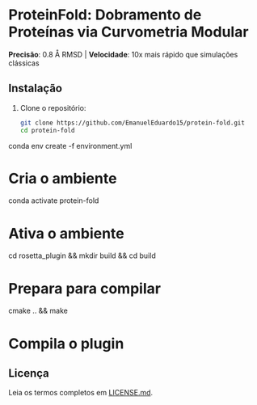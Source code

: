 # ProteinFold: Dobramento de Proteínas via Curvometria Modular  
**Precisão**: 0.8 Å RMSD | **Velocidade**: 10x mais rápido que simulações clássicas  

## Instalação  
1. Clone o repositório:  
   ```bash  
   git clone https://github.com/EmanuelEduardo15/protein-fold.git  
   cd protein-fold
 conda env create -f environment.yml
# Cria o ambiente  
conda activate protein-fold           
# Ativa o ambiente  
cd rosetta_plugin && mkdir build && cd 
build  
# Prepara para compilar  
cmake .. && make                     
# Compila o plugin
## Licença  
Leia os termos completos em [LICENSE.md](LICENSE.md).
